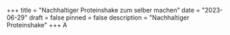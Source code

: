 +++
title = "Nachhaltiger Proteinshake zum selber machen"
date = "2023-06-29"
draft = false
pinned = false
description = "Nachhaltiger Proteinshake"
+++
A